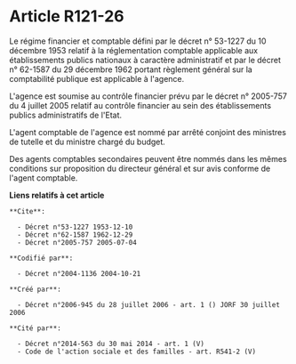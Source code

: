 # Article R121-26

Le régime financier et comptable défini par le décret n° 53-1227 du 10 décembre 1953 relatif à la réglementation comptable
applicable aux établissements publics nationaux à caractère administratif et par le décret n° 62-1587 du 29 décembre 1962
portant règlement général sur la comptabilité publique est applicable à l'agence.

L'agence est soumise au contrôle financier prévu par le décret n° 2005-757 du 4 juillet 2005 relatif au contrôle financier au
sein des établissements publics administratifs de l'Etat.

L'agent comptable de l'agence est nommé par arrêté conjoint des ministres de tutelle et du ministre chargé du budget.

Des agents comptables secondaires peuvent être nommés dans les mêmes conditions sur proposition du directeur général et sur
avis conforme de l'agent comptable.

**Liens relatifs à cet article**

	**Cite**:

	  - Décret n°53-1227 1953-12-10
	  - Décret n°62-1587 1962-12-29
	  - Décret n°2005-757 2005-07-04

	**Codifié par**:

	  - Décret n°2004-1136 2004-10-21

	**Créé par**:

	  - Décret n°2006-945 du 28 juillet 2006 - art. 1 () JORF 30 juillet 2006

	**Cité par**:

	  - Décret n°2014-563 du 30 mai 2014 - art. 1 (V)
	  - Code de l'action sociale et des familles - art. R541-2 (V)
